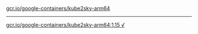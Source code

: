 [gcr.io/google-containers/kube2sky-arm64](https://hub.docker.com/r/anjia0532/kube2sky-arm64/tags/) 

----
[gcr.io/google-containers/kube2sky-arm64:1.15 √](https://hub.docker.com/r/anjia0532/kube2sky-arm64/tags/)

